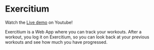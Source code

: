 # Exercitium

Watch the [Live demo](https://www.youtube.com/watch?v=blBR6c4i8kQ) on Youtube!

Exercitium is a Web App where you can track your workouts. After a workout, you log it on Exercitium, so you can look back at your previous workouts and see how much you have progressed.
